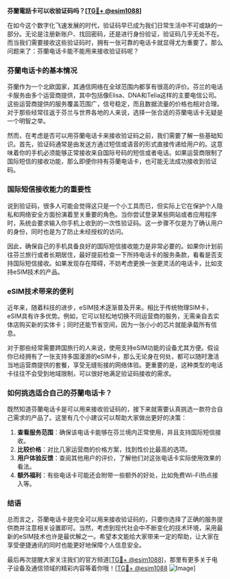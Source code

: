 **芬蘭電話卡可以收验证码吗？[[TG💪+ @esim1088](https://t.me/s/esim1088)]**

在如今这个数字化飞速发展的时代，验证码早已成为我们日常生活中不可或缺的一部分。无论是注册新账户、找回密码，还是进行身份验证，验证码几乎无处不在。而当我们需要接收这些验证码时，拥有一张可靠的电话卡就显得尤为重要了。那么问题来了：芬蘭电话卡能不能用来接收验证码呢？

### 芬蘭电话卡的基本情况

芬蘭作为一个北欧国家，其通信网络在全球范围内都享有很高的评价。芬兰的电话卡服务由多个运营商提供，其中包括像Elisa、DNA和Telia这样的主要电信公司。这些运营商提供的服务覆盖范围广，信号稳定，而且数据流量的价格也相对合理。对于那些经常往返于芬兰与世界各地的人来说，选择一张合适的芬蘭电话卡无疑是一个明智之举。

然而，在考虑是否可以用芬蘭电话卡来接收验证码之前，我们需要了解一些基础知识。首先，验证码通常是由发送方通过短信或语音的形式直接传递给用户的。这意味着你的手机必须能够正常接收来自国际号码的短信或者电话。如果运营商限制了国际短信的接收功能，那么即便你持有芬蘭电话卡，也可能无法成功接收到验证码。

### 国际短信接收能力的重要性

说到验证码，很多人可能会觉得这只是一个小工具而已，但实际上它在保护个人隐私和网络安全方面扮演着至关重要的角色。当你尝试登录某些网站或者应用程序时，系统会要求输入你手机上收到的一次性验证码。这一步骤不仅是为了确认用户的身份，同时也是为了防止未经授权的访问。

因此，确保自己的手机具备良好的国际短信接收能力是非常必要的。如果你计划前往芬兰旅行或者长期居住，最好提前检查一下所持电话卡的服务条款，看看是否支持国际短信接收。如果发现存在障碍，不妨考虑更换一张更灵活的电话卡，比如支持eSIM技术的产品。

### eSIM技术带来的便利

近年来，随着科技的进步，eSIM技术逐渐普及开来。相比于传统物理SIM卡，eSIM具有许多优势。例如，它可以轻松地切换不同运营商的服务，无需亲自去实体店购买新的实体卡；同时还能节省空间，因为一张小小的芯片就能承载所有信息。

对于那些经常需要跨国旅行的人来说，使用支持eSIM功能的设备尤其方便。假设你已经拥有了一张支持多国漫游的eSIM卡，那么无论身在何处，都可以随时激活当地运营商提供的套餐，享受无缝衔接的网络体验。更重要的是，这种类型的电话卡往往不会受到地域限制，可以很好地满足验证码接收的需求。

### 如何挑选适合自己的芬蘭电话卡？

既然知道芬蘭电话卡是可以用来接收验证码的，接下来就需要认真挑选一款符合自己需求的产品了。这里有几个小建议可以帮助大家做出更好的决策：

1. **查看服务范围**：确保该电话卡能够在芬兰境内正常使用，并且支持国际短信接收。
2. **比较价格**：对比几家运营商的价格方案，找到性价比最高的选项。
3. **用户体验反馈**：查阅其他用户的评价，了解他们对这张电话卡实际使用效果的看法。
4. **额外福利**：有些电话卡可能还会附带一些额外的好处，比如免费Wi-Fi热点接入等。

### 结语

总而言之，芬蘭电话卡是完全可以用来接收验证码的，只要你选择了正确的服务提供商并注意相关设置即可。当然，考虑到现代社会中不断变化的技术环境，采用最新的eSIM技术也许是最优解之一。希望本文能给大家带来一定的帮助，让大家在享受便捷通讯的同时也能更好地保障个人信息安全。

最后再次提醒大家关注我们的官方频道[[TG💪+ @esim1088](https://t.me/s/esim1088)]，那里有更多关于电子设备及通信领域的精彩内容等着你哦！[[TG💪+ @esim1088](https://t.me/s/esim1088) ![Image](https://i.postimg.cc/4NQfJmqS/Snipaste-2025-05-13-00-14-12.png)]